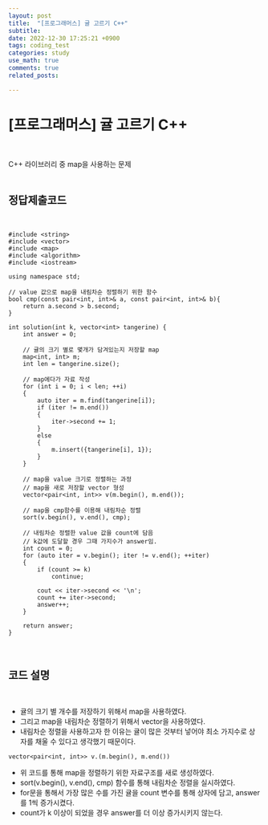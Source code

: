 ```yaml
---
layout: post
title:  "[프로그래머스] 귤 고르기 C++"
subtitle:   
date: 2022-12-30 17:25:21 +0900
tags: coding_test
categories: study
use_math: true
comments: true
related_posts:

---
```


# [프로그래머스] 귤 고르기 C++<br/>
<br/>

C++ 라이브러리 중 map을 사용하는 문제<br/>
<br/>

## 정답제출코드<br/>
<br/>

```
#include <string>
#include <vector>
#include <map>
#include <algorithm>
#include <iostream>

using namespace std;

// value 값으로 map을 내림차순 정렬하기 위한 함수
bool cmp(const pair<int, int>& a, const pair<int, int>& b){
	return a.second > b.second;
}

int solution(int k, vector<int> tangerine) {
    int answer = 0;

    // 귤의 크기 별로 몇개가 담겨있는지 저장할 map
    map<int, int> m;
    int len = tangerine.size();
    
    // map에다가 자료 작성
    for (int i = 0; i < len; ++i)
    {
        auto iter = m.find(tangerine[i]);
        if (iter != m.end())
        {
            iter->second += 1;
        }
        else
        {
            m.insert({tangerine[i], 1});
        }
    }
    
    // map을 value 크기로 정렬하는 과정
    // map을 새로 저장할 vector 형성
    vector<pair<int, int>> v(m.begin(), m.end());
    
    // map을 cmp함수를 이용해 내림차순 정렬
    sort(v.begin(), v.end(), cmp);
    
    // 내림차순 정렬한 value 값을 count에 담음
    // k값에 도달할 경우 그때 가지수가 answer임.
    int count = 0;
    for (auto iter = v.begin(); iter != v.end(); ++iter)
    {
        if (count >= k)
            continue;
        
        cout << iter->second << '\n';
        count += iter->second;
        answer++;
    }
    
    return answer;
}
```

<br/>

## 코드 설명<br/>
<br/>

- 귤의 크기 별 개수를 저장하기 위해서 map을 사용하였다.
- 그리고 map을 내림차순 정렬하기 위해서 vector을 사용하였다.
- 내림차순 정렬을 사용하고자 한 이유는 귤이 많은 것부터 넣어야 최소 가지수로 상자를 채울 수 있다고 생각했기 때문이다.
```
vector<pair<int, int>> v.(m.begin(), m.end())
```
- 위 코드를 통해 map을 정렬하기 위한 자료구조를 새로 생성하였다.
- sort(v.begin(), v.end(), cmp) 함수를 통해 내림차순 정렬을 실시하였다.
- for문을 통해서 가장 많은 수를 가진 귤을 count 변수를 통해 상자에 담고, answer를 1씩 증가시켰다.
- count가 k 이상이 되었을 경우 answer를 더 이상 증가시키지 않는다.